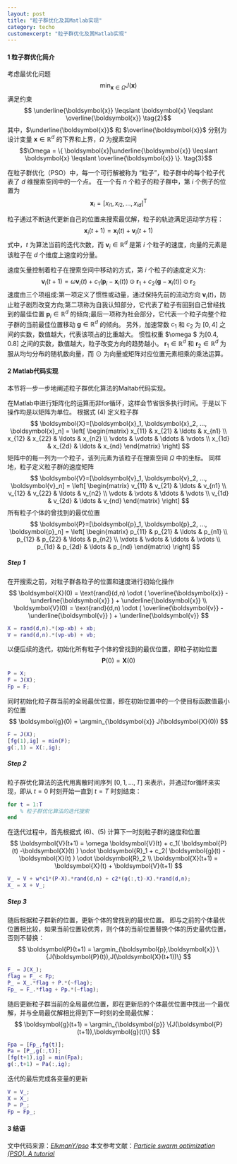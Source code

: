 ```yaml
---
layout: post
title: "粒子群优化及其Matlab实现"
category: techo
customexcerpt: "粒子群优化及其Matlab实现"
---
```


#### 1 粒子群优化简介

考虑最优化问题
$$ \min_{\boldsymbol{x}\in \Omega}{J(\boldsymbol{x})} \tag{1}$$ 满足约束
$$ \underline{\boldsymbol{x}} \leqslant \boldsymbol{x} \leqslant \overline{\boldsymbol{x}} \tag{2}$$ 其中，$\underline{\boldsymbol{x}}$ 和 $\overline{\boldsymbol{x}}$ 分别为设计变量 $\boldsymbol{x} \in \mathbb{R}^d$ 的下界和上界，$\Omega$ 为搜素空间
$$\Omega = \{ \boldsymbol{x}|\underline{\boldsymbol{x}} \leqslant \boldsymbol{x} \leqslant \overline{\boldsymbol{x}} \}. \tag{3}$$

在粒子群优化（PSO）中，每一个可行解被称为 “粒子”，粒子群中的每个粒子代表了 $d$ 维搜索空间中的一个点。
在一个有 $n$ 个粒子的粒子群中，第 $i$ 个例子的位置为
$$ \boldsymbol{x}_i = [ x_{i1}, x_{i2}, ..., x_{id}]^\text{T} \tag{4}$$ 
<!-- 因此整个粒子群为
$$\boldsymbol{X}=[\boldsymbol{x}_1, \boldsymbol{x}_2, ..., \boldsymbol{x}_n]. \tag{5}$$ -->

粒子通过不断迭代更新自己的位置来搜索最优解，粒子的轨迹满足运动学方程：
$$ \boldsymbol{x}_i(t+1) = \boldsymbol{x}_i(t) + \boldsymbol{v}_i(t+1) \tag{5}$$式中，$t$ 为算法当前的迭代次数，而 $\boldsymbol{v}_i \in \mathbb{R}^d$ 是第 $i$ 个粒子的速度，向量的元素是该粒子在 $d$ 个维度上速度的分量。

速度矢量控制着粒子在搜索空间中移动的方式，第 $i$ 个粒子的速度定义为:
$$
 \boldsymbol{v}_i(t+1) = \omega \boldsymbol{v}_i(t) + c_1( \boldsymbol{p}_i -\boldsymbol{x}_i(t) ) \odot \boldsymbol{r}_1 + c_2( \boldsymbol{g} -\boldsymbol{x}_i(t) ) \odot \boldsymbol{r}_2 \tag{6}
$$ 速度由三个项组成:第一项定义了惯性或动量，通过保持先前的流动方向 $\boldsymbol{v}_i(t)$，防止粒子剧烈改变方向;第二项称为自我认知部分，它代表了粒子有回到自己曾经找到的最佳位置 $\boldsymbol{p}_i \in \mathbb{R}^d$ 的倾向;最后一项称为社会部分，它代表一个粒子向整个粒子群的当前最佳位置移动 $\boldsymbol{g} \in \mathbb{R}^d$ 的倾向。
另外，加速常数 $c_1$ 和 $c_2$ 为 $[0, 4]$ 之间的实数，数值越大，代表该项占的比重越大。
惯性权重 $\omega $ 为$[0.4, 0.8]$ 之间的实数，数值越大，粒子改变方向的趋势越小。
$\boldsymbol{r}_1 \in \mathbb{R}^d$ 和 $\boldsymbol{r}_2 \in \mathbb{R}^d$ 为服从均匀分布的随机数向量，而 $\odot$ 为向量或矩阵对应位置元素相乘的乘法运算。

#### 2 Matlab代码实现
本节将一步一步地阐述粒子群优化算法的Maltab代码实现。

在Matlab中进行矩阵化的运算而非for循环，这样会节省很多执行时间。于是以下操作均是以矩阵为单位。
根据式 $(4)$ 定义粒子群
$$ 
\boldsymbol{X}=[\boldsymbol{x}_1, \boldsymbol{x}_2, ..., \boldsymbol{x}_n] = 
\left[ 
\begin{matrix}
x_{11} & x_{21} & \ldots & x_{n1} \\ 
x_{12} & x_{22} & \ldots & x_{n2} \\ 
\vdots & \vdots & \ddots & \vdots  \\ 
x_{1d} & x_{2d} & \ldots & x_{nd}  
\end{matrix} \right]
$$ 矩阵中的每一列为一个粒子，该列元素为该粒子在搜索空间 $\Omega$ 中的坐标。
同样地，粒子定义粒子群的速度矩阵
$$ 
\boldsymbol{V}=[\boldsymbol{v}_1, \boldsymbol{v}_2, ..., \boldsymbol{v}_n] = 
\left[ 
\begin{matrix}
v_{11} & v_{21} & \ldots & v_{n1} \\ 
v_{12} & v_{22} & \ldots & v_{n2} \\ 
\vdots & \vdots & \ddots & \vdots  \\ 
v_{1d} & v_{2d} & \ldots & v_{nd}  
\end{matrix} \right]
$$ 
所有粒子个体的曾找到的最优位置
$$ 
\boldsymbol{P}=[\boldsymbol{p}_1, \boldsymbol{p}_2, ..., \boldsymbol{p}_n] = 
\left[ 
\begin{matrix}
p_{11} & p_{21} & \ldots & p_{n1} \\ 
p_{12} & p_{22} & \ldots & p_{n2} \\ 
\vdots & \vdots & \ddots & \vdots  \\ 
p_{1d} & p_{2d} & \ldots & p_{nd}  
\end{matrix} \right]
$$ 

##### Step 1
在开搜索之前，对粒子群各粒子的位置和速度进行初始化操作
$$ 
\boldsymbol{X}(0) = \text{rand}(d,n) \odot ( \overline{\boldsymbol{x}} - \underline{\boldsymbol{x}} ) + \underline{\boldsymbol{x}} \\
\boldsymbol{V}(0) = \text{rand}(d,n) \odot ( \overline{\boldsymbol{v}} - \underline{\boldsymbol{v}} ) + \underline{\boldsymbol{v}} 
$$
```matlab
X = rand(d,n).*(xp-xb) + xb;  
V = rand(d,n).*(vp-vb) + vb;  
```
以便后续的迭代，初始化所有粒子个体的曾找到的最优位置，即粒子初始位置
$$
\boldsymbol{P}(0) = \boldsymbol{X}(0)
$$
```matlab
P = X;
F = J(X);
Fp = F;
```
同时初始化粒子群当前的全局最优位置，即在初始位置中的一个使目标函数值最小的位置
$$
\boldsymbol{g}(0) = \argmin_{\boldsymbol{x}} J(\boldsymbol{X}(0))
$$
```matlab
F = J(X);
[fg(1),ig] = min(F);
g(:,1) = X(:,ig);
```
##### Step 2
粒子群优化算法的迭代用离散时间序列 $[0,1,...,T]$ 来表示，并通过for循环来实现，即从 $t=0$ 时刻开始一直到 $t=T$ 时刻结束：
```matlab
for t = 1:T
    % 粒子群优化算法的迭代搜索
end
```

在迭代过程中，首先根据式 $(6)、(5)$ 计算下一时刻粒子群的速度和位置
$$
 \boldsymbol{V}(t+1) = 
 \omega \boldsymbol{V}(t) + c_1( \boldsymbol{P}(t) -\boldsymbol{X}(t) ) \odot \boldsymbol{R}_1 + c_2( \boldsymbol{g}(t) -\boldsymbol{X}(t) ) \odot \boldsymbol{R}_2 \\
 \boldsymbol{X}(t+1) = \boldsymbol{X}(t) + \boldsymbol{V}(t+1)
$$
```matlab
V_ = V + w*c1*(P-X).*rand(d,n) + c2*(g(:,t)-X).*rand(d,n);
X_ = X + V_;  
```
##### Step 3
随后根据粒子群新的位置，更新个体的曾找到的最优位置。
即与之前的个体最优位置相比较，如果当前位置较优秀，则个体的当前位置替换个体的历史最优位置，否则不替换：
$$
\boldsymbol{P}(t+1) = \argmin_{\boldsymbol{p},\boldsymbol{x}} \{J(\boldsymbol{P}(t)),J(\boldsymbol{X}(t+1))\}
$$
```matlab
F_ = J(X_);
flag = F_ < Fp;
P_ = X_.*flag + P.*(~flag);
Fp_ = F_.*flag + Pp.*(~flag);
```
随后更新粒子群当前的全局最优位置，即在更新后的个体最优位置中找出一个最优解，并与全局最优解相比得到下一时刻的全局最优解：
$$
\boldsymbol{g}(t+1) = \argmin_{\boldsymbol{p}} \{J(\boldsymbol{P}(t+1)),\boldsymbol{g}(t)\}
$$
```matlab
Fpa = [Fp_,fg(t)];
Pa = [P_,g(:,t)];
[fg(t+1),ig] = min(Fpa);
g(:,t+1) = Pa(:,ig);
```
迭代的最后完成各变量的更新
```matlab
V = V_;
X = X_;
P = P_;
Fp = Fp_;
```

#### 3 结语
文中代码来源：*[ElkmanY/pso](https://github.com/ElkmanY/pso)*
本文参考文献：*[Particle swarm optimization (PSO). A tutorial](https://www.sciencedirect.com/science/article/pii/S0169743915002117)*
